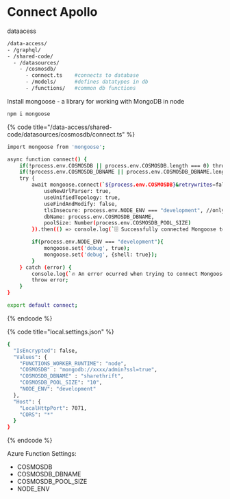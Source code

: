 # Connect Apollo

dataacess





```bash
/data-access/
- /graphql/ 
- /shared-code/
  - /datasources/ 
    - /cosmosdb/
      - connect.ts    #connects to database
      - /models/      #defines datatypes in db  
      - /functions/   #common db functions   
```

Install mongoose - a library for working with MongoDB in node

```bash
npm i mongoose
```

{% code title="/data-access/shared-code/datasources/cosmosdb/connect.ts" %}
```bash
import mongoose from 'mongoose';

async function connect() {
    if(!process.env.COSMOSDB || process.env.COSMOSDB.length === 0) throw new Error("CosmosDB connection string not found.");
    if(!process.env.COSMOSDB_DBNAME || process.env.COSMOSDB_DBNAME.length === 0) throw new Error("CosmosDB name not found.");
    try {
        await mongoose.connect(`${process.env.COSMOSDB}&retrywrites=false`, {
            useNewUrlParser: true, 
            useUnifiedTopology: true,
            useFindAndModify: false,
            tlsInsecure: process.env.NODE_ENV === "development", //only true for local developent - required for Azure Cosmos DB emulator
            dbName: process.env.COSMOSDB_DBNAME,
            poolSize: Number(process.env.COSMOSDB_POOL_SIZE)
        }).then(() => console.log(`🗄️ Successfully connected Mongoose to ${mongoose.connection.name} 🗄️`));

        if(process.env.NODE_ENV === "development"){
            mongoose.set('debug', true);
            mongoose.set('debug', {shell: true});
        }
    } catch (error) {
        console.log(`🔥 An error ocurred when trying to connect Mongoose with ${mongoose.connection.name} 🔥`)
        throw error;
    }
}

export default connect;
```
{% endcode %}

{% code title="local.settings.json" %}
```bash
{
  "IsEncrypted": false,
  "Values": {
    "FUNCTIONS_WORKER_RUNTIME": "node",
    "COSMOSDB" : "mongodb://xxxx/admin?ssl=true",
    "COSMOSDB_DBNAME" : "sharethrift",
    "COSMOSDB_POOL_SIZE": "10",
    "NODE_ENV": "development"
  },
  "Host": {
    "LocalHttpPort": 7071,
    "CORS": "*"
  }
}

```
{% endcode %}

Azure Function Settings:

* COSMOSDB
* COSMOSDB\_DBNAME
* COSMOSDB\_POOL\_SIZE
* NODE\_ENV
